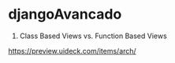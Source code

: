 # djangoAvancado

1. Class Based Views vs. Function Based Views

  https://preview.uideck.com/items/arch/
  
  
